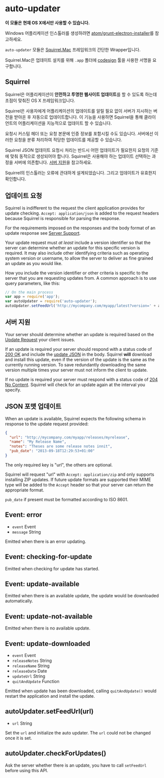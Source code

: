 ﻿# auto-updater

**이 모듈은 현재 OS X에서만 사용할 수 있습니다.**

Windows 어플리케이션 인스톨러를 생성하려면 [atom/grunt-electron-installer](https://github.com/atom/grunt-electron-installer)를 참고하세요.

`auto-updater` 모듈은 [Squirrel.Mac](https://github.com/Squirrel/Squirrel.Mac) 프레임워크의 간단한 Wrapper입니다.

Squirrel.Mac은 업데이트 설치를 위해 `.app` 폴더에
[codesign](https://developer.apple.com/library/mac/documentation/Darwin/Reference/ManPages/man1/codesign.1.html)
툴을 사용한 서명을 요구합니다.

## Squirrel

Squirrel은 어플리케이션이 **안전하고 투명한 웹사이트 업데이트**를 할 수 있도록 하는데 초점이 맞춰진 OS X 프레임워크입니다.

Squirrel은 사용자에게 어플리케이션의 업데이트를 알릴 필요 없이 서버가 지시하는 버전을 받아온 후 자동으로 업데이트합니다.
이 기능을 사용하면 Squirrel을 통해 클라이언트의 어플리케이션을 지능적으로 업데이트 할 수 있습니다.

요청시 커스텀 헤더 또는 요청 본문에 인증 정보를 포함시킬 수도 있습니다.
서버에선 이러한 요청을 분류 처리하여 적당한 업데이트를 제공할 수 있습니다.

Squirrel JSON 업데이트 요청시 처리는 반드시 어떤 업데이트가 필요한지 요청의 기준에 맞춰 동적으로 생성되어야 합니다.
Squirrel은 사용해야 하는 업데이트 선택하는 과정을 서버에 의존합니다. [서버 지원](#server-support)을 참고하세요.

Squirrel의 인스톨러는 오류에 관대하게 설계되었습니다. 그리고 업데이트가 유효한지 확인합니다.

## 업데이트 요청

Squirrel is indifferent to the request the client application provides for
update checking. `Accept: application/json` is added to the request headers
because Squirrel is responsible for parsing the response.

For the requirements imposed on the responses and the body format of an update
response see [Server Support](#server-support).

Your update request must *at least* include a version identifier so that the
server can determine whether an update for this specific version is required. It
may also include other identifying criteria such as operating system version or
username, to allow the server to deliver as fine grained an update as you
would like.

How you include the version identifier or other criteria is specific to the
server that you are requesting updates from. A common approach is to use query
parameters, like this:

```javascript
// On the main process
var app = require('app');
var autoUpdater = require('auto-updater');
autoUpdater.setFeedUrl('http://mycompany.com/myapp/latest?version=' + app.getVersion());
```

## 서버 지원

Your server should determine whether an update is required based on the
[Update Request](#update-requests) your client issues.

If an update is required your server should respond with a status code of
[200 OK](http://tools.ietf.org/html/rfc2616#section-10.2.1) and include the
[update JSON](#update-json-format) in the body. Squirrel **will** download and
install this update, even if the version of the update is the same as the
currently running version. To save redundantly downloading the same version
multiple times your server must not inform the client to update.

If no update is required your server must respond with a status code of
[204 No Content](http://tools.ietf.org/html/rfc2616#section-10.2.5). Squirrel
will check for an update again at the interval you specify.

## JSON 포맷 업데이트

When an update is available, Squirrel expects the following schema in response
to the update request provided:

```json
{
  "url": "http://mycompany.com/myapp/releases/myrelease",
  "name": "My Release Name",
  "notes": "Theses are some release notes innit",
  "pub_date": "2013-09-18T12:29:53+01:00"
}
```

The only required key is "url", the others are optional.

Squirrel will request "url" with `Accept: application/zip` and only supports
installing ZIP updates. If future update formats are supported their MIME type
will be added to the `Accept` header so that your server can return the
appropriate format.

`pub_date` if present must be formatted according to ISO 8601.

## Event: error

* `event` Event
* `message` String

Emitted when there is an error updating.

## Event: checking-for-update

Emitted when checking for update has started.

## Event: update-available

Emitted when there is an available update, the update would be downloaded
automatically.

## Event: update-not-available

Emitted when there is no available update.

## Event: update-downloaded

* `event` Event
* `releaseNotes` String
* `releaseName` String
* `releaseDate` Date
* `updateUrl` String
* `quitAndUpdate` Function

Emitted when update has been downloaded, calling `quitAndUpdate()` would restart
the application and install the update.

## autoUpdater.setFeedUrl(url)

* `url` String

Set the `url` and initialize the auto updater. The `url` could not be changed
once it is set.

## autoUpdater.checkForUpdates()

Ask the server whether there is an update, you have to call `setFeedUrl` before
using this API.
